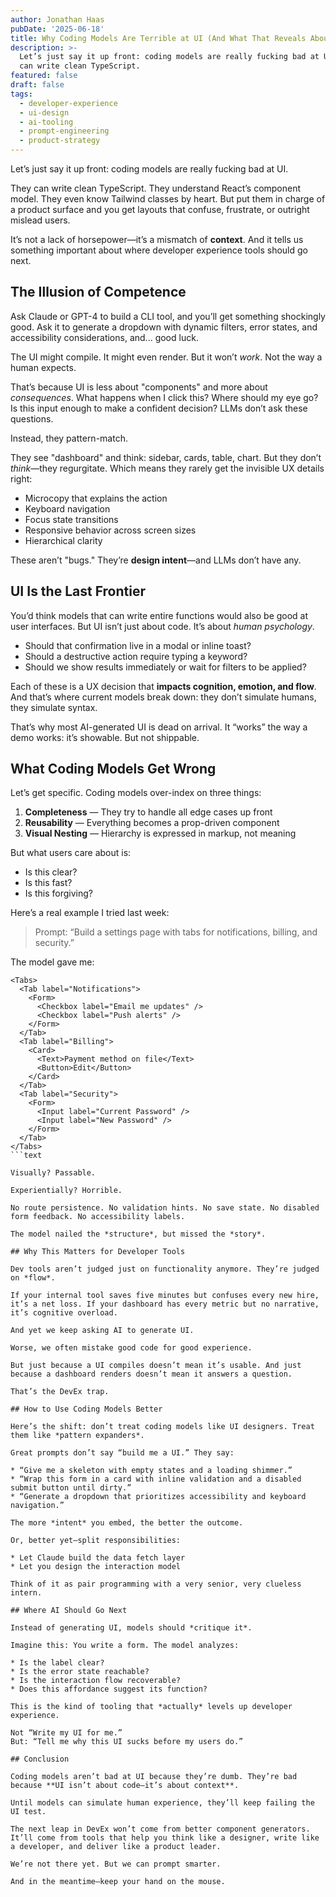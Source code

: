 ```yaml
---
author: Jonathan Haas
pubDate: '2025-06-18'
title: Why Coding Models Are Terrible at UI (And What That Reveals About DevEx)
description: >-
  Let’s just say it up front: coding models are really fucking bad at UI. They
  can write clean TypeScript.
featured: false
draft: false
tags:
  - developer-experience
  - ui-design
  - ai-tooling
  - prompt-engineering
  - product-strategy
---
```


Let’s just say it up front: coding models are really fucking bad at UI.

They can write clean TypeScript. They understand React’s component model. They even know Tailwind classes by heart. But put them in charge of a product surface and you get layouts that confuse, frustrate, or outright mislead users.

It’s not a lack of horsepower—it’s a mismatch of **context**. And it tells us something important about where developer experience tools should go next.

## The Illusion of Competence

Ask Claude or GPT-4 to build a CLI tool, and you’ll get something shockingly good. Ask it to generate a dropdown with dynamic filters, error states, and accessibility considerations, and... good luck.

The UI might compile. It might even render. But it won’t _work_. Not the way a human expects.

That’s because UI is less about "components" and more about _consequences_. What happens when I click this? Where should my eye go? Is this input enough to make a confident decision? LLMs don’t ask these questions.

Instead, they pattern-match.

They see "dashboard" and think: sidebar, cards, table, chart. But they don’t _think_—they regurgitate. Which means they rarely get the invisible UX details right:

- Microcopy that explains the action
- Keyboard navigation
- Focus state transitions
- Responsive behavior across screen sizes
- Hierarchical clarity

These aren’t "bugs." They’re **design intent**—and LLMs don’t have any.

## UI Is the Last Frontier

You’d think models that can write entire functions would also be good at user interfaces. But UI isn’t just about code. It’s about _human psychology_.

- Should that confirmation live in a modal or inline toast?
- Should a destructive action require typing a keyword?
- Should we show results immediately or wait for filters to be applied?

Each of these is a UX decision that **impacts cognition, emotion, and flow**. And that’s where current models break down: they don’t simulate humans, they simulate syntax.

That’s why most AI-generated UI is dead on arrival. It “works” the way a demo works: it’s showable. But not shippable.

## What Coding Models Get Wrong

Let’s get specific. Coding models over-index on three things:

1. **Completeness** — They try to handle all edge cases up front
1. **Reusability** — Everything becomes a prop-driven component
1. **Visual Nesting** — Hierarchy is expressed in markup, not meaning

But what users care about is:

- Is this clear?
- Is this fast?
- Is this forgiving?

Here’s a real example I tried last week:

> Prompt: “Build a settings page with tabs for notifications, billing, and security.”

The model gave me:

````tsx
<Tabs>
  <Tab label="Notifications">
    <Form>
      <Checkbox label="Email me updates" />
      <Checkbox label="Push alerts" />
    </Form>
  </Tab>
  <Tab label="Billing">
    <Card>
      <Text>Payment method on file</Text>
      <Button>Edit</Button>
    </Card>
  </Tab>
  <Tab label="Security">
    <Form>
      <Input label="Current Password" />
      <Input label="New Password" />
    </Form>
  </Tab>
</Tabs>
```text

Visually? Passable.

Experientially? Horrible.

No route persistence. No validation hints. No save state. No disabled form feedback. No accessibility labels.

The model nailed the *structure*, but missed the *story*.

## Why This Matters for Developer Tools

Dev tools aren’t judged just on functionality anymore. They’re judged on *flow*.

If your internal tool saves five minutes but confuses every new hire, it’s a net loss. If your dashboard has every metric but no narrative, it’s cognitive overload.

And yet we keep asking AI to generate UI.

Worse, we often mistake good code for good experience.

But just because a UI compiles doesn’t mean it’s usable. And just because a dashboard renders doesn’t mean it answers a question.

That’s the DevEx trap.

## How to Use Coding Models Better

Here’s the shift: don’t treat coding models like UI designers. Treat them like *pattern expanders*.

Great prompts don’t say “build me a UI.” They say:

* “Give me a skeleton with empty states and a loading shimmer.”
* “Wrap this form in a card with inline validation and a disabled submit button until dirty.”
* “Generate a dropdown that prioritizes accessibility and keyboard navigation.”

The more *intent* you embed, the better the outcome.

Or, better yet—split responsibilities:

* Let Claude build the data fetch layer
* Let you design the interaction model

Think of it as pair programming with a very senior, very clueless intern.

## Where AI Should Go Next

Instead of generating UI, models should *critique it*.

Imagine this: You write a form. The model analyzes:

* Is the label clear?
* Is the error state reachable?
* Is the interaction flow recoverable?
* Does this affordance suggest its function?

This is the kind of tooling that *actually* levels up developer experience.

Not “Write my UI for me.”
But: “Tell me why this UI sucks before my users do.”

## Conclusion

Coding models aren’t bad at UI because they’re dumb. They’re bad because **UI isn’t about code—it’s about context**.

Until models can simulate human experience, they’ll keep failing the UI test.

The next leap in DevEx won’t come from better component generators.
It’ll come from tools that help you think like a designer, write like a developer, and deliver like a product leader.

We’re not there yet. But we can prompt smarter.

And in the meantime—keep your hand on the mouse.
````

